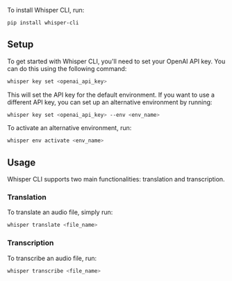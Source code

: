 To install Whisper CLI, run:

```sh
pip install whisper-cli
```

## Setup
To get started with Whisper CLI, you'll need to set your OpenAI API key. You can do this using the following command:

```sh
whisper key set <openai_api_key>
```

This will set the API key for the default environment. If you want to use a different API key, you can set up an alternative environment by running:

```sh
whisper key set <openai_api_key> --env <env_name>
```

To activate an alternative environment, run:

```sh
whisper env activate <env_name>
```

## Usage

Whisper CLI supports two main functionalities: translation and transcription.

### Translation
To translate an audio file, simply run:

```sh
whisper translate <file_name>
```

### Transcription
To transcribe an audio file, run:

```sh
whisper transcribe <file_name>
```

